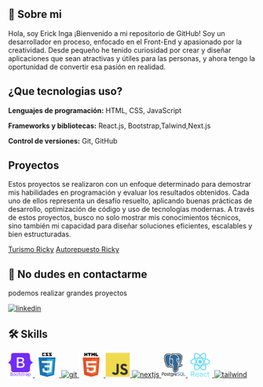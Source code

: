 ## 🚀 Sobre mi
Hola, soy Erick Inga
¡Bienvenido a mi repositorio de GitHub! Soy un desarrollador en proceso, enfocado en el Front-End y apasionado por la creatividad. Desde pequeño he tenido curiosidad por crear y diseñar aplicaciones que sean atractivas y útiles para las personas, y ahora tengo la oportunidad de convertir esa pasión en realidad.



## ¿Que tecnologias uso?

**Lenguajes de programación:** HTML, CSS, JavaScript

**Frameworks y bibliotecas:** React.js, Bootstrap,Talwind,Next.js

**Control de versiones:** Git, GitHub
## Proyectos
Estos proyectos se realizaron con un enfoque determinado para demostrar mis habilidades en programación y evaluar los resultados obtenidos. Cada uno de ellos representa un desafío resuelto, aplicando buenas prácticas de desarrollo, optimización de código y uso de tecnologías modernas. A través de estos proyectos, busco no solo mostrar mis conocimientos técnicos, sino también mi capacidad para diseñar soluciones eficientes, escalables y bien estructuradas.



[Turismo Ricky](https://turismo-rho.vercel.app/)
[Autorepuesto Ricky](https://repuestos.vercel.app/)


## 🔗 No dudes en contactarme 
podemos realizar grandes proyectos 

[![linkedin](https://img.shields.io/badge/linkedin-0A66C2?style=for-the-badge&logo=linkedin&logoColor=white)](https://www.linkedin.com/in/Erick-inga-calle/)



## 🛠 Skills
<p align="left">
  <a href="https://getbootstrap.com" target="_blank" rel="noreferrer">
    <img src="https://raw.githubusercontent.com/devicons/devicon/master/icons/bootstrap/bootstrap-plain-wordmark.svg" alt="bootstrap" width="50" height="50"/>
  </a>
  <a href="https://www.w3schools.com/css/" target="_blank" rel="noreferrer">
    <img src="https://raw.githubusercontent.com/devicons/devicon/master/icons/css3/css3-original-wordmark.svg" alt="css3" width="50" height="50"/>
  </a>
  <a href="https://git-scm.com/" target="_blank" rel="noreferrer">
    <img src="https://www.vectorlogo.zone/logos/git-scm/git-scm-icon.svg" alt="git" width="50" height="50"/>
  </a>
  <a href="https://www.w3.org/html/" target="_blank" rel="noreferrer">
    <img src="https://raw.githubusercontent.com/devicons/devicon/master/icons/html5/html5-original-wordmark.svg" alt="html5" width="50" height="50"/>
  </a>
  <a href="https://developer.mozilla.org/en-US/docs/Web/JavaScript" target="_blank" rel="noreferrer">
    <img src="https://raw.githubusercontent.com/devicons/devicon/master/icons/javascript/javascript-original.svg" alt="javascript" width="50" height="50"/>
  </a>
  <a href="https://nextjs.org/" target="_blank" rel="noreferrer">
    <img src="https://cdn.worldvectorlogo.com/logos/nextjs-2.svg" alt="nextjs" width="50" height="50"/>
  </a>
  <a href="https://www.postgresql.org" target="_blank" rel="noreferrer">
    <img src="https://raw.githubusercontent.com/devicons/devicon/master/icons/postgresql/postgresql-original-wordmark.svg" alt="postgresql" width="50" height="50"/>
  </a>
  <a href="https://reactjs.org/" target="_blank" rel="noreferrer">
    <img src="https://raw.githubusercontent.com/devicons/devicon/master/icons/react/react-original-wordmark.svg" alt="react" width="50" height="50"/>
  </a>
  <a href="https://tailwindcss.com/" target="_blank" rel="noreferrer">
    <img src="https://www.vectorlogo.zone/logos/tailwindcss/tailwindcss-icon.svg" alt="tailwind" width="50" height="50"/>
  </a>
</p>
